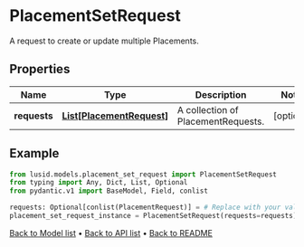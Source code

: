 # PlacementSetRequest

A request to create or update multiple Placements.
## Properties
Name | Type | Description | Notes
------------ | ------------- | ------------- | -------------
**requests** | [**List[PlacementRequest]**](PlacementRequest.md) | A collection of PlacementRequests. | [optional] 
## Example

```python
from lusid.models.placement_set_request import PlacementSetRequest
from typing import Any, Dict, List, Optional
from pydantic.v1 import BaseModel, Field, conlist

requests: Optional[conlist(PlacementRequest)] = # Replace with your value
placement_set_request_instance = PlacementSetRequest(requests=requests)

```

[Back to Model list](../README.md#documentation-for-models) &#8226; [Back to API list](../README.md#documentation-for-api-endpoints) &#8226; [Back to README](../README.md)

